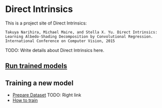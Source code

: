 # Direct Intrinsics

This is a project site of Direct Intrinsics:

    Takuya Narihira, Michael Maire, and Stella X. Yu. Direct Intrinsics: Learning Albedo-Shading Decomposition by Convolutional Regression. International Conference on Computer Vision, 2015

TODO: Write details about Direct Intrinsics here.

## [Run trained models](model_release)

## Training a new model
* [Prepare Dataset](.)
TODO: Right link
* [How to train](training)




